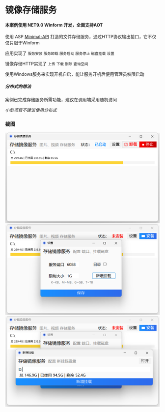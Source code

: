 # 镜像存储服务

#### 本案例使用 NET9.0 Winform 开发，全面支持AOT

使用 ASP [Minimal-API](https://learn.microsoft.com/zh-cn/aspnet/core/fundamentals/minimal-apis?source=recommendations&view=aspnetcore-6.0) 打造的文件存储服务，通过HTTP协议输出接口，它不仅仅只限于Winform

应用实现了 `服务安装` `服务卸载` `服务启动` `服务停止` `磁盘挂载` `设置`

镜像存储HTTP实现了 `上传` `下载` `删除` `查询空间`

使用Windows服务来实现开机自启，能让服务开机后便用管理员权限启动

##### 分布式的想法

案例已完成存储服务所需功能，建议在调用端采用随机访问

*小型项目不建议使用分布式*

### 截图

![主页面](screenshot/1.png?raw=true)
![设置页面](screenshot/2.png?raw=true)
![挂载页面](screenshot/3.png?raw=true)
